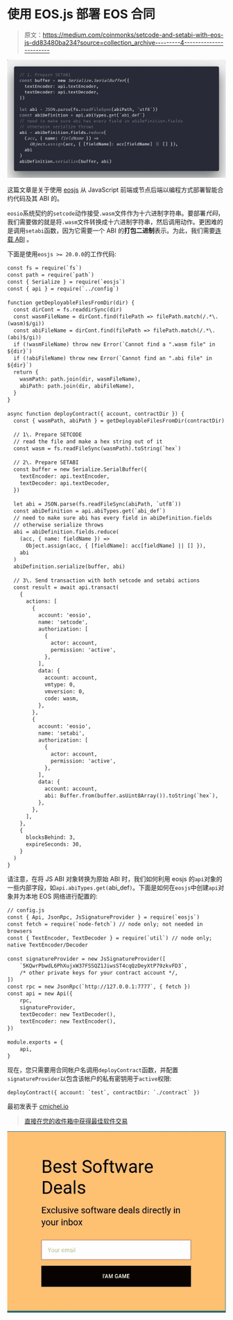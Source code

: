 # 使用 EOS.js 部署 EOS 合同

> 原文：<https://medium.com/coinmonks/setcode-and-setabi-with-eos-js-dd83480ba234?source=collection_archive---------4----------------------->

![](img/b86269594d49333baee67e8e46ad530c.png)

这篇文章是关于使用 [eosjs](https://github.com/EOSIO/eosjs) 从 JavaScript 前端或节点后端以编程方式部署智能合约代码及其 ABI 的。

`eosio`系统契约的`setcode`动作接受`.wasm`文件作为十六进制字符串。要部署*代码*，我们需要做的就是将`.wasm`文件转换成十六进制字符串，然后调用动作。更困难的是调用`setabi`函数，因为它需要一个 ABI 的**打包二进制**表示。为此，我们需要[连载 ABI](https://github.com/EOSIO/eosjs/issues/421) 。

下面是使用`eosjs >= 20.0.0`的工作代码:

```
const fs = require(`fs`)
const path = require(`path`)
const { Serialize } = require(`eosjs`)
const { api } = require(`../config`)

function getDeployableFilesFromDir(dir) {
  const dirCont = fs.readdirSync(dir)
  const wasmFileName = dirCont.find(filePath => filePath.match(/.*\.(wasm)$/gi))
  const abiFileName = dirCont.find(filePath => filePath.match(/.*\.(abi)$/gi))
  if (!wasmFileName) throw new Error(`Cannot find a ".wasm file" in ${dir}`)
  if (!abiFileName) throw new Error(`Cannot find an ".abi file" in ${dir}`)
  return {
    wasmPath: path.join(dir, wasmFileName),
    abiPath: path.join(dir, abiFileName),
  }
}

async function deployContract({ account, contractDir }) {
  const { wasmPath, abiPath } = getDeployableFilesFromDir(contractDir)

  // 1\. Prepare SETCODE
  // read the file and make a hex string out of it
  const wasm = fs.readFileSync(wasmPath).toString(`hex`)

  // 2\. Prepare SETABI
  const buffer = new Serialize.SerialBuffer({
    textEncoder: api.textEncoder,
    textDecoder: api.textDecoder,
  })

  let abi = JSON.parse(fs.readFileSync(abiPath, `utf8`))
  const abiDefinition = api.abiTypes.get(`abi_def`)
  // need to make sure abi has every field in abiDefinition.fields
  // otherwise serialize throws
  abi = abiDefinition.fields.reduce(
    (acc, { name: fieldName }) =>
      Object.assign(acc, { [fieldName]: acc[fieldName] || [] }),
    abi
  )
  abiDefinition.serialize(buffer, abi)

  // 3\. Send transaction with both setcode and setabi actions
  const result = await api.transact(
    {
      actions: [
        {
          account: 'eosio',
          name: 'setcode',
          authorization: [
            {
              actor: account,
              permission: 'active',
            },
          ],
          data: {
            account: account,
            vmtype: 0,
            vmversion: 0,
            code: wasm,
          },
        },
        {
          account: 'eosio',
          name: 'setabi',
          authorization: [
            {
              actor: account,
              permission: 'active',
            },
          ],
          data: {
            account: account,
            abi: Buffer.from(buffer.asUint8Array()).toString(`hex`),
          },
        },
      ],
    },
    {
      blocksBehind: 3,
      expireSeconds: 30,
    }
  )
}
```

请注意，在将 JS ABI 对象转换为原始 ABI 时，我们如何利用 eosjs 的`api`对象的一些内部字段，如`api.abiTypes.get(`abi_def`)`。下面是如何在`eosjs`中创建`api`对象并为本地 EOS 网络进行配置的:

```
// config.js
const { Api, JsonRpc, JsSignatureProvider } = require(`eosjs`)
const fetch = require(`node-fetch`) // node only; not needed in browsers
const { TextEncoder, TextDecoder } = require(`util`) // node only; native TextEncoder/Decoder

const signatureProvider = new JsSignatureProvider([
    `5KQwrPbwdL6PhXujxW37FSSQZ1JiwsST4cqQzDeyXtP79zkvFD3`,
    /* other private keys for your contract account */,
])
const rpc = new JsonRpc(`http://127.0.0.1:7777`, { fetch })
const api = new Api({
    rpc,
    signatureProvider,
    textDecoder: new TextDecoder(),
    textEncoder: new TextEncoder(),
})

module.exports = {
    api,
}
```

现在，您只需要用合同帐户名调用`deployContract`函数，并配置`signatureProvider`以包含该帐户的私有密钥用于`active`权限:

```
deployContract({ account: `test`, contractDir: `./contract` })
```

最初发表于 [cmichel.io](https://cmichel.io/setcode-and-setabi-with-eos-js/)

> [直接在您的收件箱中获得最佳软件交易](https://coincodecap.com/?utm_source=coinmonks)

[![](img/7c0b3dfdcbfea594cc0ae7d4f9bf6fcb.png)](https://coincodecap.com/?utm_source=coinmonks)